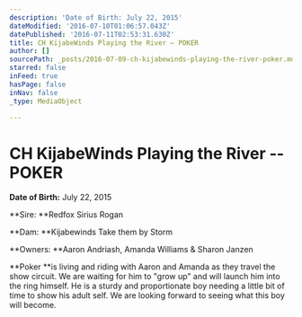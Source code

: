 ```yaml
---
description: 'Date of Birth: July 22, 2015'
dateModified: '2016-07-10T01:06:57.043Z'
datePublished: '2016-07-11T02:53:31.630Z'
title: CH KijabeWinds Playing the River – POKER
author: []
sourcePath: _posts/2016-07-09-ch-kijabewinds-playing-the-river-poker.md
starred: false
inFeed: true
hasPage: false
inNav: false
_type: MediaObject

---
```

# **CH KijabeWinds Playing the River -- POKER**

**Date of Birth:** July 22, 2015

**Sire: **Redfox Sirius Rogan

**Dam: **Kijabewinds Take them by Storm

**Owners: **Aaron Andriash, Amanda Williams & Sharon Janzen

**Poker **is living and riding with Aaron and Amanda as they travel the show circuit. We are waiting for him to "grow up" and will launch him into the ring himself. He is a sturdy and proportionate boy needing a little bit of time to show his adult self. We are looking forward to seeing what this boy will become.